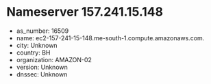 # Nameserver 157.241.15.148

* as_number: 16509
* name: ec2-157-241-15-148.me-south-1.compute.amazonaws.com.
* city: Unknown
* country: BH
* organization: AMAZON-02
* version: Unknown
* dnssec: Unknown
